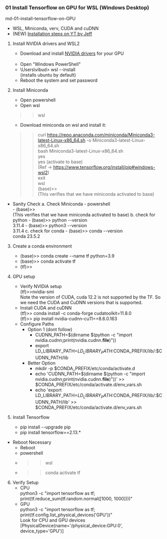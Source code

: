 ### 01 Install Tensorflow on GPU for WSL (Windows Desktop)
md-01-install-tensorflow-on-GPU
- WSL, Miniconda, verv, CUDA and cuDNN
- (NEW) [Installation steps on YT by Jeff](https://www.youtube.com/watch?v=0S81koZpwPA&ab_channel=JeffHeaton)

1. Install NVIDIA drivers and WSL2

    - Download and install [NVIDIA drivers](https://www.nvidia.com/download/index.aspx) for your GPU
    <br> <br>
    - Open "Windows PowerShell"
    - \Users\vibud> wsl --install <br>
    (installs ubuntu by default)
    - Reboot the system and set password
2. Install Miniconda
    - Open powershell 
    - Open wsl <br>
    >>wsl
    - Download miniconda on wsl and install it: <br>
    >>curl https://repo.anaconda.com/miniconda/Miniconda3-latest-Linux-x86_64.sh -o Miniconda3-latest-Linux-x86_64.sh   <br>
    >> bash Miniconda3-latest-Linux-x86_64.sh <br>
    >> yes  <br>
    >> yes (activate to base)  <br>
    (Ref -> https://www.tensorflow.org/install/pip#windows-wsl2) <br>
    >> exit <br>
    >> wsl  <br>
    (base)>> <br>
    (This verifies that we have miniconda activated to base)

- Sanity Check 
    a. Check Miniconda 
        - powershell <br>
        - (base)>> <br>
        (This verifies that we have miniconda activated to base)
    b. check for python 
        - (base)>> python --version  <br>
        3.11.4
        - (base)>> python3 --version  <br>
        3.11.4
    c. check for conda 
        - (base)>> conda --version <br>
        conda 23.5.2

3. Create a conda environment
    - (base)>> conda create --name tf python=3.9
    - (base)>> conda activate tf
    - (tf)>>

4. GPU setup 
    - Verify NVIDIA setup <br>
    (tf)>>nvidia-smi <br>
    Note the version of CUDA, cuda 12.2 is not supported by the TF. So we need the CUDA and CuDNN versions that is supported.
    - Install CUDA and cuDNN <br>
    (tf)>> conda install -c conda-forge cudatoolkit=11.8.0 <br>
    (tf)>> pip install nvidia-cudnn-cu11==8.6.0.163 <br>
    - Configure Paths  <br>
        - Option 1 (dont follow)
            - CUDNN_PATH=$(dirname $(python -c "import nvidia.cudnn;print(nvidia.cudnn.__file__)")) <br>
            - export LD_LIBRARY_PATH=$LD_LIBRARY_PATH:$CONDA_PREFIX/lib/:$CUDNN_PATH/lib  <br>
        - Better Option<br>
            - mkdir -p $CONDA_PREFIX/etc/conda/activate.d  <br>
            - echo 'CUDNN_PATH=$(dirname $(python -c "import nvidia.cudnn;print(nvidia.cudnn.__file__)"))' >> $CONDA_PREFIX/etc/conda/activate.d/env_vars.sh <br>
            - echo 'export LD_LIBRARY_PATH=$LD_LIBRARY_PATH:$CONDA_PREFIX/lib/:$CUDNN_PATH/lib' >> $CONDA_PREFIX/etc/conda/activate.d/env_vars.sh

5. Install Tensorflow 
    - pip install --upgrade pip
    - pip install tensorflow==2.13.*

- Reboot Necessary
    - Reboot 
    - powershell
    - >>wsl
    - >>conda activate tf


6. Verify Setup 
    - CPU  <br>
    python3 -c "import tensorflow as tf; print(tf.reduce_sum(tf.random.normal([1000, 1000])))"
    - GPU  <br>
    python3 -c "import tensorflow as tf; print(tf.config.list_physical_devices('GPU'))" <br>
    Look for CPU and GPU devices <br>
    [PhysicalDevice(name='/physical_device:GPU:0', device_type='GPU')]